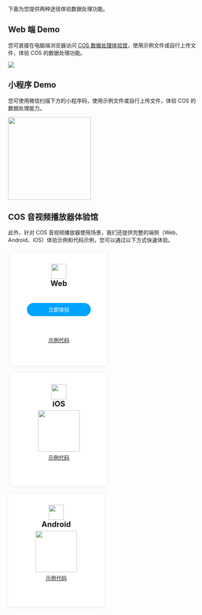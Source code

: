 下面为您提供两种途径体验数据处理功能。

## Web 端 Demo

您可直接在电脑端浏览器访问 [COS 数据处理体验馆](https://cloud.tencent.com/act/pro/cosExhibition)，使用示例文件或自行上传文件，体验 COS 的数据处理功能。

![](https://qcloudimg.tencent-cloud.cn/raw/34abd2ef20c1f4a75eaf45c7ae4fe636.png)

## 小程序 Demo

您可使用微信扫描下方的小程序码，使用示例文件或自行上传文件，体验 COS 的数据处理能力。

<img src="https://main.qcloudimg.com/raw/f19873c244819aba04d64faebf55b7c7.png" width="220px">

## COS 音视频播放器体验馆
此外，针对 COS 音视频播放器使用场景，我们还提供完整的端侧（Web、Android、iOS）体验示例和代码示例，您可以通过以下方式快速体验。

<style>
.markdown-text-box table th,.markdown-text-box table td{
    text-align: center;
}
/*卡片*/
.preview-demo-section .preview-demo-item {
    display: inline-block;
    width: 226px;
    height: 300px;
    background: #fff;
    box-shadow: 0 1px 8px 0 rgb(156 175 204 / 25%);
    border-radius: 1px;
    text-align: center;
    padding: 0 15px;
    margin: 10px 13px 10px 7px;
    vertical-align: top;
}
/*顶部icon距离卡片上方的尺寸*/
.preview-demo-section .preview-demo-item .demo-item-header {
    margin-top: 30px;
}
/*卡片文字描述字体大小，如web：功能演示·示例代码*/
.preview-demo-section .preview-demo-item .demo-item-desc {
    font-size: 12px;
}
/*web底部链接*/
.preview-demo-section .preview-demo-item .demo-item-link-web {
    font-size: 14px;
	 margin-top: 53px;
}
/*iOS/Android底部链接*/
.preview-demo-section .preview-demo-item .demo-item-link {
    font-size: 14px;
	 margin-top: 5px;
}
/*卡片标题*/
.preview-demo-section .preview-demo-item .demo-item-platform {
    font-size: 20px;
    font-weight: bold;
}
/*卡片顶部icon和标题的距离
.preview-demo-section .preview-demo-item .demo-logo-wrapper {
    line-height: 1;
}
/*顶部icon图标大小*/
.preview-demo-section .preview-demo-item .demo-item-header img {
    box-shadow: none;
    width: 40px;
    height: 40px;
}
/*底部二维码的距离上方位置*/
.preview-demo-section .preview-demo-item.style-qrcode .demo-item-download {
    margin-top: 5px;
}
/*web按钮距离上方位置*/
.preview-demo-section .preview-demo-item.style-web .demo-item-download {
    margin-top: 40px;
}
/*底部二维码大小*/
.preview-demo-section .preview-demo-item .demo-item-download img {
    box-shadow: none;
    width: 110px;
    height: 110px;
}
/*web内部按钮*/
.preview-demo-section .preview-demo-item.style-web .demo-item-download .demo-item-download-btn {
    color: #fff;
		border-radius: 20px;
    background-color: #00a4ff;
    height: 35px;
		width: 170px;
    line-height: 35px;
    margin-bottom: 6px;
		margin: auto;
}
/*内部按钮悬停展示手图标*/
.preview-demo-section .preview-demo-item .demo-item-download .demo-item-download-btn:hover {
    cursor: pointer;
}

</style>

<div class="preview-demo-section" id="demo-card">
 <div class="preview-demo-item style-web">
        <div class="demo-item-header">
            <div class="demo-logo-wrapper">
                <img src="https://qcloudimg.tencent-cloud.cn/raw/ff4dc34a1c72fdb26fc41c1268898025.svg" data-nonescope="true">
            </div>
            <div class="demo-item-platform">Web</div>
        </div>
        <div class="demo-item-desc"></div>
        <div class="demo-item-download">
            <div class="demo-item-download-btn" onclick="window.open('https://cloud.tencent.com/act/pro/cos-video');reportEvent({name: 'demo-click-web', ext1: 'api-sample'});">立即体验</div>
        </div>
				<div class="demo-item-link-web">
				<a href="https://github.com/tencentyun/cos-demo/tree/main/cos-video/examples/web">示例代码</a>
        </div>
	 </div>
	 <div class="preview-demo-item style-qrcode">
        <div class="demo-item-header">
            <div class="demo-logo-wrapper">
                <img src="https://qcloudimg.tencent-cloud.cn/raw/36154dc8bb7c93826dbdc6fdcec4e194.svg" data-nonescope="true">
            </div>
            <div class="demo-item-platform">iOS</div>
        </div>
        <div class="demo-item-desc"></div>
        <div class="demo-item-download">
            <img src="https://qcloudimg.tencent-cloud.cn/raw/9800b877b7c6d757b2811725da4520b7.png">
        </div>
								<div class="demo-item-link">
				<a href="https://github.com/tencentyun/cos-demo/tree/main/cos-video/examples/ios">示例代码</a>
        </div>
    </div>
    <div class="preview-demo-item style-qrcode" style="margin-left:0">
        <div class="demo-item-header">
            <div class="demo-logo-wrapper">
                <img src="https://qcloudimg.tencent-cloud.cn/raw/53be7f245c4d11d3aefcb6dc53918757.svg" data-nonescope="true">
            </div>
            <div class="demo-item-platform">Android</div>
        </div>
        <div class="demo-item-desc"></div>
        <div class="demo-item-download">
            <img src="https://qcloudimg.tencent-cloud.cn/raw/342deb84c801806fc7fa9e742a5e6b79.png">
        </div>
					<div class="demo-item-link">
				<a href="https://github.com/tencentyun/cos-demo/tree/main/cos-video/examples/android">示例代码</a>
        </div>
				 </div>		
    </div>
    </div>
</div> 
